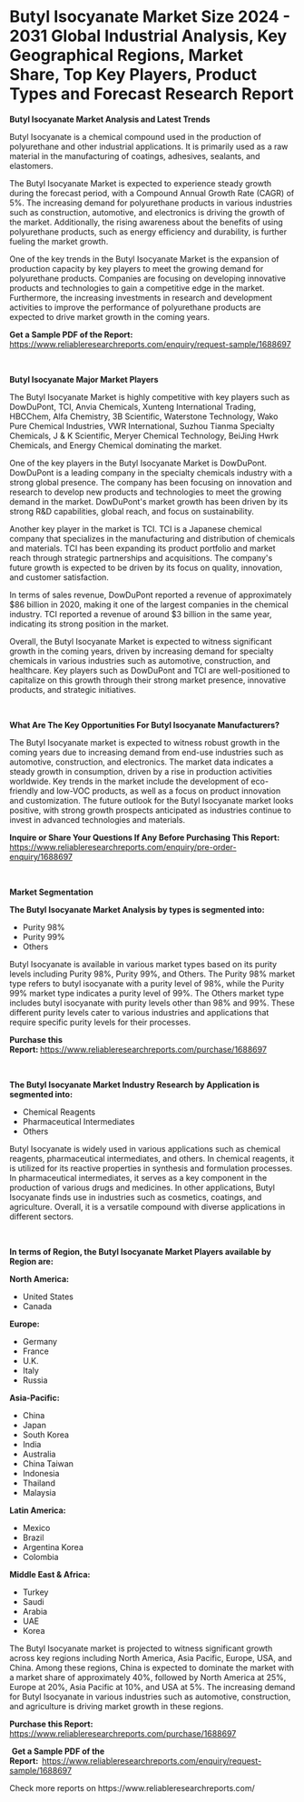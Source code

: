 <p><h1>Butyl Isocyanate Market Size 2024 - 2031 Global Industrial Analysis, Key Geographical Regions, Market Share, Top Key Players, Product Types and Forecast Research Report</h1></p><p><strong>Butyl Isocyanate Market Analysis and Latest Trends</strong></p>
<p><p>Butyl Isocyanate is a chemical compound used in the production of polyurethane and other industrial applications. It is primarily used as a raw material in the manufacturing of coatings, adhesives, sealants, and elastomers.</p><p>The Butyl Isocyanate Market is expected to experience steady growth during the forecast period, with a Compound Annual Growth Rate (CAGR) of 5%. The increasing demand for polyurethane products in various industries such as construction, automotive, and electronics is driving the growth of the market. Additionally, the rising awareness about the benefits of using polyurethane products, such as energy efficiency and durability, is further fueling the market growth.</p><p>One of the key trends in the Butyl Isocyanate Market is the expansion of production capacity by key players to meet the growing demand for polyurethane products. Companies are focusing on developing innovative products and technologies to gain a competitive edge in the market. Furthermore, the increasing investments in research and development activities to improve the performance of polyurethane products are expected to drive market growth in the coming years.</p></p>
<p><strong>Get a Sample PDF of the Report:&nbsp;</strong> <a href="https://www.reliableresearchreports.com/enquiry/request-sample/1688697">https://www.reliableresearchreports.com/enquiry/request-sample/1688697</a></p>
<p>&nbsp;</p>
<p><strong>Butyl Isocyanate Major Market Players</strong></p>
<p><p>The Butyl Isocyanate Market is highly competitive with key players such as DowDuPont, TCI, Anvia Chemicals, Xunteng International Trading, HBCChem, Alfa Chemistry, 3B Scientific, Waterstone Technology, Wako Pure Chemical Industries, VWR International, Suzhou Tianma Specialty Chemicals, J & K Scientific, Meryer Chemical Technology, BeiJing Hwrk Chemicals, and Energy Chemical dominating the market.</p><p>One of the key players in the Butyl Isocyanate Market is DowDuPont. DowDuPont is a leading company in the specialty chemicals industry with a strong global presence. The company has been focusing on innovation and research to develop new products and technologies to meet the growing demand in the market. DowDuPont's market growth has been driven by its strong R&D capabilities, global reach, and focus on sustainability.</p><p>Another key player in the market is TCI. TCI is a Japanese chemical company that specializes in the manufacturing and distribution of chemicals and materials. TCI has been expanding its product portfolio and market reach through strategic partnerships and acquisitions. The company's future growth is expected to be driven by its focus on quality, innovation, and customer satisfaction.</p><p>In terms of sales revenue, DowDuPont reported a revenue of approximately $86 billion in 2020, making it one of the largest companies in the chemical industry. TCI reported a revenue of around $3 billion in the same year, indicating its strong position in the market.</p><p>Overall, the Butyl Isocyanate Market is expected to witness significant growth in the coming years, driven by increasing demand for specialty chemicals in various industries such as automotive, construction, and healthcare. Key players such as DowDuPont and TCI are well-positioned to capitalize on this growth through their strong market presence, innovative products, and strategic initiatives.</p></p>
<p>&nbsp;</p>
<p><strong>What Are The Key Opportunities For Butyl Isocyanate Manufacturers?</strong></p>
<p><p>The Butyl Isocyanate market is expected to witness robust growth in the coming years due to increasing demand from end-use industries such as automotive, construction, and electronics. The market data indicates a steady growth in consumption, driven by a rise in production activities worldwide. Key trends in the market include the development of eco-friendly and low-VOC products, as well as a focus on product innovation and customization. The future outlook for the Butyl Isocyanate market looks positive, with strong growth prospects anticipated as industries continue to invest in advanced technologies and materials.</p></p>
<p><strong>Inquire or Share Your Questions If Any Before Purchasing This Report:</strong> <a href="https://www.reliableresearchreports.com/enquiry/pre-order-enquiry/1688697">https://www.reliableresearchreports.com/enquiry/pre-order-enquiry/1688697</a></p>
<p>&nbsp;</p>
<p><strong>Market Segmentation</strong></p>
<p><strong>The Butyl Isocyanate Market Analysis by types is segmented into:</strong></p>
<p><ul><li>Purity 98%</li><li>Purity 99%</li><li>Others</li></ul></p>
<p><p>Butyl Isocyanate is available in various market types based on its purity levels including Purity 98%, Purity 99%, and Others. The Purity 98% market type refers to butyl isocyanate with a purity level of 98%, while the Purity 99% market type indicates a purity level of 99%. The Others market type includes butyl isocyanate with purity levels other than 98% and 99%. These different purity levels cater to various industries and applications that require specific purity levels for their processes.</p></p>
<p><strong>Purchase this Report:&nbsp;</strong><a href="https://www.reliableresearchreports.com/purchase/1688697">https://www.reliableresearchreports.com/purchase/1688697</a></p>
<p>&nbsp;</p>
<p><strong>The Butyl Isocyanate Market Industry Research by Application is segmented into:</strong></p>
<p><ul><li>Chemical Reagents</li><li>Pharmaceutical Intermediates</li><li>Others</li></ul></p>
<p><p>Butyl Isocyanate is widely used in various applications such as chemical reagents, pharmaceutical intermediates, and others. In chemical reagents, it is utilized for its reactive properties in synthesis and formulation processes. In pharmaceutical intermediates, it serves as a key component in the production of various drugs and medicines. In other applications, Butyl Isocyanate finds use in industries such as cosmetics, coatings, and agriculture. Overall, it is a versatile compound with diverse applications in different sectors.</p></p>
<p>&nbsp;</p>
<p><strong>In terms of Region, the Butyl Isocyanate Market Players available by Region are:</strong></p>
<p>
    <p> <strong> North America: </strong>
        <ul>
            <li>United States</li>
            <li>Canada</li>
        </ul>
        </p> 
    <p> <strong> Europe: </strong>
        <ul>
            <li>Germany</li>
            <li>France</li>
            <li>U.K.</li>
            <li>Italy</li>
            <li>Russia</li>
        </ul>
        </p> 
    <p> <strong> Asia-Pacific: </strong>
        <ul>
            <li>China</li>
            <li>Japan</li>
            <li>South Korea</li>
            <li>India</li>
            <li>Australia</li>
            <li>China Taiwan</li>
            <li>Indonesia</li>
            <li>Thailand</li>
            <li>Malaysia</li>
        </ul>
        </p> 
    <p> <strong> Latin America: </strong>
        <ul>
            <li>Mexico</li>
            <li>Brazil</li>
            <li>Argentina Korea</li>
            <li>Colombia</li>
        </ul>
        </p> 
    <p> <strong> Middle East & Africa: </strong>
        <ul>
            <li>Turkey</li>
            <li>Saudi</li>
            <li>Arabia</li>
            <li>UAE</li>
            <li>Korea</li>
        </ul>
    </p>
    </p>
<p><p>The Butyl Isocyanate market is projected to witness significant growth across key regions including North America, Asia Pacific, Europe, USA, and China. Among these regions, China is expected to dominate the market with a market share of approximately 40%, followed by North America at 25%, Europe at 20%, Asia Pacific at 10%, and USA at 5%. The increasing demand for Butyl Isocyanate in various industries such as automotive, construction, and agriculture is driving market growth in these regions.</p></p>
<p><strong>Purchase this Report: </strong><a href="https://www.reliableresearchreports.com/purchase/1688697">https://www.reliableresearchreports.com/purchase/1688697</a></p>
<p>&nbsp;<strong>Get a Sample PDF of the Report:&nbsp;&nbsp;</strong><a href="https://www.reliableresearchreports.com/enquiry/request-sample/1688697">https://www.reliableresearchreports.com/enquiry/request-sample/1688697</a></p>
<p><strong></strong></p>
<p>Check more reports on https://www.reliableresearchreports.com/</p>